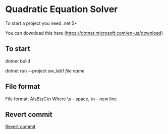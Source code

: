 # Quadratic Equation Solver

To start a project you need .net 5+

You can download this here (https://dotnet.microsoft.com/en-us/download)

## To start

dotnet build

dotnet run --project sw_lab1 <i>file name</i>

## File format

File format: A\sB\sC\n
Where \s - space, \n - new line

## Revert commit 
[Revert commit](https://github.com/junkjuk/sw_lab1/commit/e1d7219c84c6ed60b8f969a6d17f24cc1f8bda71)
